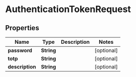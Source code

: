 # AuthenticationTokenRequest

## Properties
Name | Type | Description | Notes
------------ | ------------- | ------------- | -------------
**password** | **String** |  |  [optional]
**totp** | **String** |  |  [optional]
**description** | **String** |  |  [optional]
